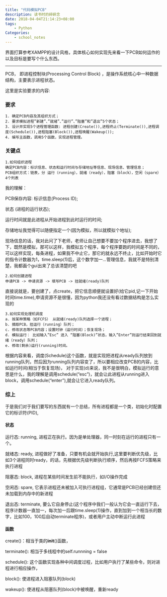 ```yaml
---
title: "代码模拟PCB"
description: 读书时的碎碎念
date: 2018-04-04T21:14:23+08:00
tags:
    - Python
Categories:
    - school_notes
---
```




界面打算参考XAMPP的设计风格，具体核心如何实现先来看一下PCB如何运作的以及目标是要写个什么东西。

------

PCB， 即进程控制块(Processing Control Block) ，是操作系统核心中一种数据结构，主要表示进程状态。

这里是实验要求的内容:

### 要求



```
1. 确定PCB内容及其组织方式；
2. 要求模拟进程”新建”、”就绪”、”运行”、”阻塞”和”退出”5个状态；
3. 设计并实现5个进程管理函数: 进程创建(Create()),进程终止(Terminate()),进程调度(Schedule()),进程阻塞(Block()),进程唤醒(Wakeup());
4. 编写主函数，调用5个函数，实现进程管理。
```





### 关键点



```
1.如何组织进程
确定PCB内容：标识信息、状态和运行时间与存储地址等信息、现场信息、管理信息；
PCB组织方式：链表，分 运行（running），就绪（ready），阻塞（block），空闲（spare）4个列表
```


我的理解：

PCB保存内容:
标识信息(Process ID);

状态 (进程的运行状态);

运行时间就是此进程从开始进程到此时运行的时间;

存储地址我觉得可以随便指定一个(因为模拟，所以就模拟个地址);

现场信息的话，我对此问了下老师，老师让自己想要不要加个程序进去，我想了下，既然是模拟，那可以这样，我模拟五个程序，每个程序要跑的时间是不同的，可以这样实现，每条进程，如果我不中止它，那它的就永远不终止，比如开始时它的指令计数器为1，time.sleep(1)后，这个数字加一…管理信息，我就不是特别清楚，我都画个gui出来了总该清楚的吧

```
2.如何创建进程
申请PCB -> 申请资源 -> 填写PCB -> 挂就绪(ready)队列
```


直接说就是，要创建了，点create，把它信息顺便就设置好(给它pid,记一下开始时间time.time),申请资源不是很懂，因为python我还没有看过数据结构是怎么实现的



```
3.如何实现处理机调度
a. 按某种策略（如FCFS） 从就绪(ready)队列选择一个进程；
b. 摘取PCB，挂运行（running）队列；
c. 修改状态等PCB内容；设置时钟（运行时间）；恢复现场；
d. 模拟运行： 比如输入”Esc” 进入 “阻塞(Block)”状态，输入”Enter”则运行结束回到就绪（ready）队列；
e. 修改(剩余)运行(running)时间。
```


根据内容来看，调度(Schedule)这个函数，就是实现把进程从ready队列放到running队列，然后因为running队列内容变了，所以要相应改变PCB的内容，比如运行时间(相当于恢复现场)，
对于实现(d)来说，我不是很明白，模拟运行的意思是什么，我的理解是调用schedule(“esc”)，就会让此进程从running进入block，调用schedule(“enter”),就会让它进入ready队列。



### 综上

于是我们对于我们要写的东西就有一个总结，所有进程都是一个类，初始化时配置它的标识符(PID),

#### 状态


运行态: running, 进程正在执行。因为是单处理器，同一时刻在运行的进程只有一个。

就绪态: ready, 进程做好了准备，只要有机会就开始执行,这里要判断优先级，比如3个进程同时ready，的话，先根据优先级判断执行顺序，然后再按FCFS策略来执行进程

阻塞态: block, 进程在某些时间发生前不能执行，如I/O操作完成

空闲态: spare, 它表示进程还未被加入可执行进程组，它通常是PCB已经创建但还未加载到内存中的新进程

退出态: terminate, 要么它自身停止(这个程序中我们一般认为它会一直运行下去，程序计数器一直加一，每次加一后跟time.sleep(1)操作，直到加到一个相当长的数字，比如100，100后自动terminate程序)，或者用户主动中断运行此进程



#### 函数

create()：相当于类的**init**()函数，

terminate(): 相当于多线程中的self.runnning = false

schedule(): 这个函数实现各种中间调度过程，比如用户执行了某些命令，则对进程进行相应操作，

block(): 使进程进入阻塞队列(block)

wakeup(): 使进程从阻塞队列(block)中被唤醒，重新ready
